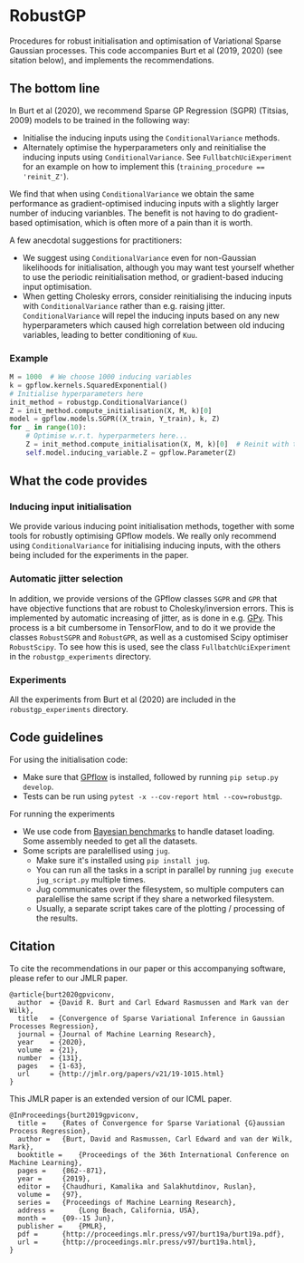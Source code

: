 # RobustGP
Procedures for robust initialisation and optimisation of Variational Sparse Gaussian processes. This code accompanies 
Burt et al (2019, 2020) (see sitation below), and implements the recommendations.

## The bottom line
In Burt et al (2020), we recommend Sparse GP Regression (SGPR) (Titsias, 2009) models to be trained in the following way:
- Initialise the inducing inputs using the ```ConditionalVariance``` methods.
- Alternately optimise the hyperparameters only and reinitialise the inducing inputs using ```ConditionalVariance```.
  See ```FullbatchUciExperiment``` for an example on how to implement this (```training_procedure == 'reinit_Z'```).

We find that when using ```ConditionalVariance``` we obtain the same performance as gradient-optimised inducing inputs
with a slightly larger number of inducing varianbles. The benefit is not having to do gradient-based optimisation, which
is often more of a pain than it is worth. 

A few anecdotal suggestions for practitioners:
- We suggest using ```ConditionalVariance``` even for non-Gaussian likelihoods for initialisation, although you may want
  test yourself whether to use the periodic reinitialisation method, or gradient-based inducing input optimisation.
- When getting Cholesky errors, consider reinitialising the inducing inputs with ```ConditionalVariance``` rather than
  e.g. raising jitter. ```ConditionalVariance``` will repel the inducing inputs based on any new hyperparameters which
  caused high correlation between old inducing variables, leading to better conditioning of ```Kuu```.
  
### Example
```python
M = 1000  # We choose 1000 inducing variables
k = gpflow.kernels.SquaredExponential()
# Initialise hyperparameters here
init_method = robustgp.ConditionalVariance()
Z = init_method.compute_initialisation(X, M, k)[0]
model = gpflow.models.SGPR((X_train, Y_train), k, Z)
for _ in range(10):
    # Optimise w.r.t. hyperparmeters here...
    Z = init_method.compute_initialisation(X, M, k)[0]  # Reinit with the new kernel hyperparameters
    self.model.inducing_variable.Z = gpflow.Parameter(Z)
```
  
## What the code provides
### Inducing input initialisation
We provide various inducing point initialisation methods, together with some tools for robustly optimising GPflow 
models. We really only recommend using ```ConditionalVariance``` for initialising inducing inputs, with the others being
included for the experiments in the paper.

### Automatic jitter selection
In addition, we provide versions of the GPflow classes ```SGPR``` and ```GPR``` that have objective functions that are
robust to Cholesky/inversion errors. This is implemented by automatic increasing of jitter, as is done in e.g. 
[GPy](https://sheffieldml.github.io/GPy/). This process is a bit cumbersome in TensorFlow, and to do it we provide the
classes ```RobustSGPR``` and ```RobustGPR```, as well as a customised Scipy optimiser ```RobustScipy```. To see how this
is used, see the class ```FullbatchUciExperiment``` in the ```robustgp_experiments``` directory. 

### Experiments
All the experiments from Burt et al (2020) are included  in the ```robustgp_experiments``` directory.

## Code guidelines
For using the initialisation code:
- Make sure that [GPflow](https://github.com/GPflow/GPflow) is installed, followed by running ```pip setup.py develop```.
- Tests can be run using ```pytest -x --cov-report html --cov=robustgp```.

For running the experiments
- We use code from [Bayesian benchmarks](https://github.com/hughsalimbeni/bayesian_benchmarks) to handle dataset
  loading. Some assembly needed to get all the datasets.
- Some scripts are paralellised using `jug`.
  - Make sure it's installed using `pip install jug`.
  - You can run all the tasks in a script in parallel by running `jug execute jug_script.py` multiple times.
  - Jug communicates over the filesystem, so multiple computers can paralellise the same script if they share a networked filesystem.
  - Usually, a separate script takes care of the plotting / processing of the results.

## Citation
To cite the recommendations in our paper or this accompanying software, please refer to our JMLR paper.
```
@article{burt2020gpviconv,
  author  = {David R. Burt and Carl Edward Rasmussen and Mark van der Wilk},
  title   = {Convergence of Sparse Variational Inference in Gaussian Processes Regression},
  journal = {Journal of Machine Learning Research},
  year    = {2020},
  volume  = {21},
  number  = {131},
  pages   = {1-63},
  url     = {http://jmlr.org/papers/v21/19-1015.html}
}
```

This JMLR paper is an extended version of our ICML paper.
```
@InProceedings{burt2019gpviconv,
  title = 	 {Rates of Convergence for Sparse Variational {G}aussian Process Regression},
  author = 	 {Burt, David and Rasmussen, Carl Edward and van der Wilk, Mark},
  booktitle = 	 {Proceedings of the 36th International Conference on Machine Learning},
  pages = 	 {862--871},
  year = 	 {2019},
  editor = 	 {Chaudhuri, Kamalika and Salakhutdinov, Ruslan},
  volume = 	 {97},
  series = 	 {Proceedings of Machine Learning Research},
  address = 	 {Long Beach, California, USA},
  month = 	 {09--15 Jun},
  publisher = 	 {PMLR},
  pdf = 	 {http://proceedings.mlr.press/v97/burt19a/burt19a.pdf},
  url = 	 {http://proceedings.mlr.press/v97/burt19a.html},
}
```
